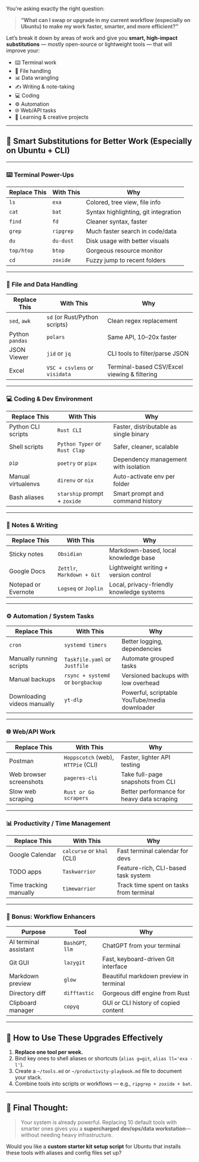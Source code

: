 You're asking exactly the right question:

> **“What can I swap or upgrade in my current workflow (especially on Ubuntu) to make my work faster, smarter, and more efficient?”**

Let’s break it down by areas of work and give you **smart, high-impact substitutions** — mostly open-source or lightweight tools — that will improve your:

* ⌨️ Terminal work
* 📂 File handling
* 📊 Data wrangling
* ✍️ Writing & note-taking
* 💻 Coding
* ⚙️ Automation
* 🌐 Web/API tasks
* 🧠 Learning & creative projects

---

## 🔁 Smart Substitutions for Better Work (Especially on Ubuntu + CLI)

---

### ⌨️ **Terminal Power-Ups**

| Replace This | With This | Why                                  |
| ------------ | --------- | ------------------------------------ |
| `ls`         | `exa`     | Colored, tree view, file info        |
| `cat`        | `bat`     | Syntax highlighting, git integration |
| `find`       | `fd`      | Cleaner syntax, faster               |
| `grep`       | `ripgrep` | Much faster search in code/data      |
| `du`         | `du-dust` | Disk usage with better visuals       |
| `top/htop`   | `btop`    | Gorgeous resource monitor            |
| `cd`         | `zoxide`  | Fuzzy jump to recent folders         |

---

### 📂 **File and Data Handling**

| Replace This    | With This                     | Why                                          |
| --------------- | ----------------------------- | -------------------------------------------- |
| `sed`, `awk`    | `sd` (or Rust/Python scripts) | Clean regex replacement                      |
| Python `pandas` | `polars`                      | Same API, 10–20x faster                      |
| JSON Viewer     | `jid` or `jq`                 | CLI tools to filter/parse JSON               |
| Excel           | `VSC + csvlens` or `visidata` | Terminal-based CSV/Excel viewing & filtering |

---

### 💻 **Coding & Dev Environment**

| Replace This       | With This                     | Why                                    |
| ------------------ | ----------------------------- | -------------------------------------- |
| Python CLI scripts | `Rust CLI`                    | Faster, distributable as single binary |
| Shell scripts      | `Python Typer` or `Rust Clap` | Safer, cleaner, scalable               |
| `pip`              | `poetry` or `pipx`            | Dependency management with isolation   |
| Manual virtualenvs | `direnv` or `nix`             | Auto-activate env per folder           |
| Bash aliases       | `starship` prompt + `zoxide`  | Smart prompt and command history       |

---

### 🧠 **Notes & Writing**

| Replace This        | With This                  | Why                                       |
| ------------------- | -------------------------- | ----------------------------------------- |
| Sticky notes        | `Obsidian`                 | Markdown-based, local knowledge base      |
| Google Docs         | `Zettlr`, `Markdown + Git` | Lightweight writing + version control     |
| Notepad or Evernote | `Logseq` or `Joplin`       | Local, privacy-friendly knowledge systems |

---

### ⚙️ **Automation / System Tasks**

| Replace This                | With This                         | Why                                           |
| --------------------------- | --------------------------------- | --------------------------------------------- |
| `cron`                      | `systemd timers`                  | Better logging, dependencies                  |
| Manually running scripts    | `Taskfile.yaml` or `Justfile`     | Automate grouped tasks                        |
| Manual backups              | `rsync + systemd` or `borgbackup` | Versioned backups with low overhead           |
| Downloading videos manually | `yt-dlp`                          | Powerful, scriptable YouTube/media downloader |

---

### 🌐 **Web/API Work**

| Replace This            | With This                          | Why                                        |
| ----------------------- | ---------------------------------- | ------------------------------------------ |
| Postman                 | `Hoppscotch` (web), `HTTPie` (CLI) | Faster, lighter API testing                |
| Web browser screenshots | `pageres-cli`                      | Take full-page snapshots from CLI          |
| Slow web scraping       | `Rust or Go scrapers`              | Better performance for heavy data scraping |

---

### 📊 **Productivity / Time Management**

| Replace This           | With This                  | Why                                     |
| ---------------------- | -------------------------- | --------------------------------------- |
| Google Calendar        | `calcurse` or `khal` (CLI) | Fast terminal calendar for devs         |
| TODO apps              | `Taskwarrior`              | Feature-rich, CLI-based task system     |
| Time tracking manually | `timewarrior`              | Track time spent on tasks from terminal |

---

### 🔬 **Bonus: Workflow Enhancers**

| Purpose               | Tool             | Why                                    |
| --------------------- | ---------------- | -------------------------------------- |
| AI terminal assistant | `BashGPT`, `llm` | ChatGPT from your terminal             |
| Git GUI               | `lazygit`        | Fast, keyboard-driven Git interface    |
| Markdown preview      | `glow`           | Beautiful markdown preview in terminal |
| Directory diff        | `difftastic`     | Gorgeous diff engine from Rust         |
| Clipboard manager     | `copyq`          | GUI or CLI history of copied content   |

---

## 🧭 How to Use These Upgrades Effectively

1. **Replace one tool per week.**
2. Bind key ones to shell aliases or shortcuts (`alias g=git`, `alias ll='exa -l'`).
3. Create a `~/tools.md` or `~/productivity-playbook.md` file to document your stack.
4. Combine tools into scripts or workflows — e.g., `ripgrep + zoxide + bat`.

---

## 🧠 Final Thought:

> Your system is already powerful. Replacing 10 default tools with smarter ones gives you a **supercharged dev/ops/data workstation**—without needing heavy infrastructure.

Would you like a **custom starter kit setup script** for Ubuntu that installs these tools with aliases and config files set up?
